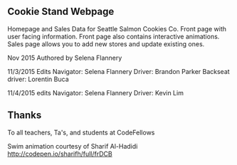Cookie Stand Webpage
--------------------
Homepage and Sales Data for Seattle Salmon Cookies Co.
Front page with user facing information.
Front page also contains interactive animations.
Sales page allows you to add new stores and update existing ones.

Nov 2015
Authored by Selena Flannery



11/3/2015 Edits
Navigator: Selena Flannery
Driver: Brandon Parker
Backseat driver: Lorentin Buca

11/4/2015 edits
Navigator: Selena Flannery
Driver: Kevin Lim

Thanks
--------
To all teachers, Ta's, and students at CodeFellows

Swim animation courtesy of Sharif Al-Hadidi
http://codepen.io/sharifh/full/frDCB
